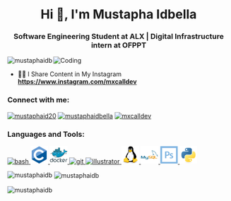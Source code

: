 <h1 align="center">Hi 👋, I'm Mustapha Idbella</h1>
<h3 align="center">Software Engineering Student at ALX | Digital Infrastructure intern at OFPPT</h3>
<img align="right" alt="Coding" width="400" src ="https://www.google.com/url?sa=i&url=https%3A%2F%2Fgithub.com%2Frudrabarad%2FGifs&psig=AOvVaw3N1Zv7UXCZzC8lRpgW2V5c&ust=1683249527447000&source=images&cd=vfe&ved=0CBEQjRxqFwoTCIC9k6O_2v4CFQAAAAAdAAAAABAz">
<p align="left"> <img src="https://komarev.com/ghpvc/?username=mustaphaidb&label=Profile%20views&color=0e75b6&style=flat" alt="mustaphaidb" /> </p>

- 👨‍💻 I Share Content in My Instagram **https://www.instagram.com/mxcalldev**

<h3 align="left">Connect with me:</h3>
<p align="left">
<a href="https://twitter.com/mustaphaid20" target="blank"><img align="center" src="https://raw.githubusercontent.com/rahuldkjain/github-profile-readme-generator/master/src/images/icons/Social/twitter.svg" alt="mustaphaid20" height="30" width="40" /></a>
<a href="https://linkedin.com/in/mustaphaidbella" target="blank"><img align="center" src="https://raw.githubusercontent.com/rahuldkjain/github-profile-readme-generator/master/src/images/icons/Social/linked-in-alt.svg" alt="mustaphaidbella" height="30" width="40" /></a>
<a href="https://instagram.com/mxcalldev" target="blank"><img align="center" src="https://raw.githubusercontent.com/rahuldkjain/github-profile-readme-generator/master/src/images/icons/Social/instagram.svg" alt="mxcalldev" height="30" width="40" /></a>
</p>

<h3 align="left">Languages and Tools:</h3>
<p align="left"> <a href="https://www.gnu.org/software/bash/" target="_blank" rel="noreferrer"> <img src="https://www.vectorlogo.zone/logos/gnu_bash/gnu_bash-icon.svg" alt="bash" width="40" height="40"/> </a> <a href="https://www.cprogramming.com/" target="_blank" rel="noreferrer"> <img src="https://raw.githubusercontent.com/devicons/devicon/master/icons/c/c-original.svg" alt="c" width="40" height="40"/> </a> <a href="https://www.docker.com/" target="_blank" rel="noreferrer"> <img src="https://raw.githubusercontent.com/devicons/devicon/master/icons/docker/docker-original-wordmark.svg" alt="docker" width="40" height="40"/> </a> <a href="https://git-scm.com/" target="_blank" rel="noreferrer"> <img src="https://www.vectorlogo.zone/logos/git-scm/git-scm-icon.svg" alt="git" width="40" height="40"/> </a> <a href="https://www.adobe.com/in/products/illustrator.html" target="_blank" rel="noreferrer"> <img src="https://www.vectorlogo.zone/logos/adobe_illustrator/adobe_illustrator-icon.svg" alt="illustrator" width="40" height="40"/> </a> <a href="https://www.linux.org/" target="_blank" rel="noreferrer"> <img src="https://raw.githubusercontent.com/devicons/devicon/master/icons/linux/linux-original.svg" alt="linux" width="40" height="40"/> </a> <a href="https://www.mysql.com/" target="_blank" rel="noreferrer"> <img src="https://raw.githubusercontent.com/devicons/devicon/master/icons/mysql/mysql-original-wordmark.svg" alt="mysql" width="40" height="40"/> </a> <a href="https://www.photoshop.com/en" target="_blank" rel="noreferrer"> <img src="https://raw.githubusercontent.com/devicons/devicon/master/icons/photoshop/photoshop-line.svg" alt="photoshop" width="40" height="40"/> </a> <a href="https://www.python.org" target="_blank" rel="noreferrer"> <img src="https://raw.githubusercontent.com/devicons/devicon/master/icons/python/python-original.svg" alt="python" width="40" height="40"/> </a> </p>

<p><img align="left" src="https://github-readme-stats.vercel.app/api/top-langs?username=mustaphaidb&show_icons=true&locale=en&layout=compact" alt="mustaphaidb" /></p>

<p>&nbsp;<img align="center" src="https://github-readme-stats.vercel.app/api?username=mustaphaidb&show_icons=true&locale=en" alt="mustaphaidb" /></p>

<p><img align="center" src="https://github-readme-streak-stats.herokuapp.com/?user=mustaphaidb&" alt="mustaphaidb" /></p>
